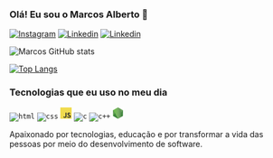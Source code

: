 
### Olá! Eu sou o Marcos Alberto 👋

[![Instagram](https://img.shields.io/badge/Instagram-E4405F?style=for-the-badge&logo=instagram&logoColor=white)](https://www.instagram.com/marcos.fkp)
[![Linkedin](https://img.shields.io/badge/LinkedIn-0077B5?style=for-the-badge&logo=linkedin&logoColor=white)](https://www.linkedin.com/in/marcos-alberto-4502a6304)
[![Linkedin](https://img.shields.io/badge/Twitter-1DA1F2?style=for-the-badge&logo=twitter&logoColor=white)](https://x.com/japa_fkp)

![Marcos GitHub stats](https://github-readme-stats.vercel.app/api?username=marcosffp&show_icons=true&theme=tokyonight)

[![Top Langs](https://github-readme-stats.vercel.app/api/top-langs/?username=marcosffp)](https://github.com/anuraghazra/github-readme-stats)

### Tecnologias que eu uso no meu dia


<code><img height="20" alt="html" src="https://static-00.iconduck.com/assets.00/html-5-icon-449x512-uii6qqbu.png"></code>
<code><img height="20" alt="css" src="https://logospng.org/download/css-3/logo-css-3-2048.png"></code>
<code><img height="20" alt="javascript" src="https://raw.githubusercontent.com/github/explore/80688e429a7d4ef2fca1e82350fe8e3517d3494d/topics/javascript/javascript.png"></code>
<code><img height="20" alt="c" src="https://www.dialhost.com.br/blog/wp-content/uploads/2019/09/C_logo-6-150x150.png"></code>
<code><img height="20" alt="c++" src="https://i0.wp.com/becode.com.br/wp-content/uploads/2017/02/cpplogo-460x460.png?resize=460%2C460&ssl=1"></code>
<code><img height="20" alt="nodejs" src="https://raw.githubusercontent.com/github/explore/80688e429a7d4ef2fca1e82350fe8e3517d3494d/topics/nodejs/nodejs.png"></code></br>   

Apaixonado por tecnologias, educação e por transformar a vida das pessoas por meio do desenvolvimento de software.

